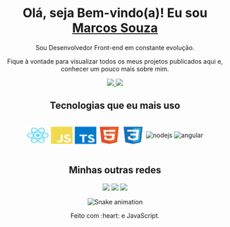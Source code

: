 <div>
  
  <h1 align="center">
    Olá, seja Bem-vindo(a)! Eu sou   
    <a href="https://www.linkedin.com/in/Marcossouzatavares/">Marcos Souza</a>
  </h1>
  
  <p align="center">
    Sou Desenvolvedor Front-end em constante evolução. 
  </p>
  
  <p align="center">
    Fique à vontade para visualizar todos os meus projetos publicados aqui e, conhecer um pouco mais sobre mim.
  </p>
  
</div>

<div align="center">
  <a href="https://github.com/Marcossouzatavares">
    <img height="150em" src="https://github-readme-stats.vercel.app/api?username=Marcossouzatavares&count_private=true&include_all_commits=true&show_icons=true&theme=dracula&hide_border=false&show_owner=true"/>
    <img height="150em" src="https://github-readme-stats.vercel.app/api/top-langs/?username=Marcossouzatavares&theme=dracula&hide_border=false&&layout=compact"/>
  </a>
</div>

<h2 align="center">
    Tecnologias que eu mais uso
  </h2>
<div align="center" valign="top"><br>
  <img align="center" alt="React" height="40" width="50" src="https://raw.githubusercontent.com/devicons/devicon/master/icons/react/react-original.svg">
  <img align="center" alt="Js" height="40" width="50" src="https://raw.githubusercontent.com/devicons/devicon/master/icons/javascript/javascript-plain.svg">
  <img align="center" alt="Js" height="40" width="50" src="https://raw.githubusercontent.com/devicons/devicon/master/icons/typescript/typescript-plain.svg">
  <img align="center" alt="HTML" height="40" width="50" src="https://raw.githubusercontent.com/devicons/devicon/master/icons/html5/html5-original.svg">
  <img align="center" alt="CSS" height="40" width="50" src="https://raw.githubusercontent.com/devicons/devicon/master/icons/css3/css3-original.svg">
  <img align="center" alt="nodejs" height="40" width="50" src="https://cdn.worldvectorlogo.com/logos/nodejs-icon.svg">
  <img align="center" alt="angular" height="40" width="50" src="https://cdn.worldvectorlogo.com/logos/angular-icon.svg">
  
</div><br>
<h2 align="center">
  Minhas outras redes

  </h2>

<div align="center">
  <a href="https://www.instagram.com/@marcosst_20" target="_blank"><img src="https://img.shields.io/badge/-Instagram-%23E4405F?style=for-the-badge&logo=instagram&logoColor=white" target="_blank"></a>
  <a href="https://www.linkedin.com/in/marcossouzatavares23/" target="_blank"><img src="https://img.shields.io/badge/-LinkedIn-%230077B5?style=for-the-badge&logo=linkedin&logoColor=white" target="_blank"></a> 
  <a href="marcossouzatavares2020@gmail.com"><img src="https://img.shields.io/badge/-Gmail-%23333?style=for-the-badge&logo=gmail&logoColor=white" target="_blank"></a>
</div>

<div align="center">

  ![Snake animation](https://github.com/danielbped/danielbped/blob/output/github-contribution-grid-snake.svg)
  
</div>

<div align="center">
  <p>Feito com :heart: e JavaScript.</p>
</div>
